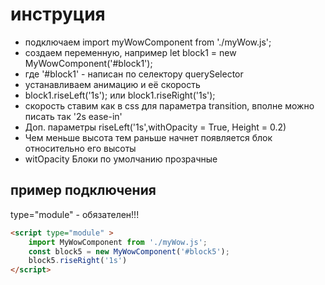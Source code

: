 # инструция
 *  подключаем import myWowComponent from './myWow.js';
 *  создаем переменную, например let block1 = new MyWowComponent('#block1');
 *  где '#block1' - написан по селектору querySelector
 *  устанавливаем анимацию и её скорость
 *  block1.riseLeft('1s'); или block1.riseRight('1s');
 *  скорость ставим как в css для параметра transition, вполне можно писать так '2s ease-in'
 *  Доп. параметры riseLeft('1s',withOpacity = True, Height = 0.2) 
 *  Чем меньше высота тем раньше начнет появляется блок относительно его высоты
 *  witOpacity Блоки по умолчанию прозрачные
## пример подключения
type="module" - обязателен!!!
``` html
<script type="module" >
	import MyWowComponent from './myWow.js';
	const block5 = new MyWowComponent('#block5');
	block5.riseRight('1s')
</script>
```

